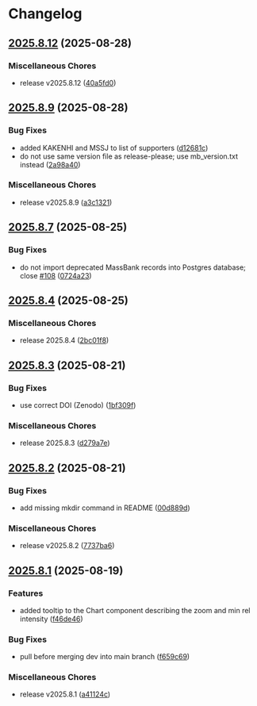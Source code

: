 # Changelog

## [2025.8.12](https://github.com/MassBank/MassBank3/compare/v2025.8.11...v2025.8.12) (2025-08-28)


### Miscellaneous Chores

* release v2025.8.12 ([40a5fd0](https://github.com/MassBank/MassBank3/commit/40a5fd087a84fa89cd620d405e071d6c52542a95))

## [2025.8.9](https://github.com/MassBank/MassBank3/compare/v2025.8.8...v2025.8.9) (2025-08-28)


### Bug Fixes

* added KAKENHI and MSSJ to list of supporters ([d12681c](https://github.com/MassBank/MassBank3/commit/d12681c58a5861af5cc372e4e0520e37abb3260a))
* do not use same version file as release-please; use mb_version.txt instead ([2a98a40](https://github.com/MassBank/MassBank3/commit/2a98a40b8d4defbcfb498d1dd6d4eae70fe11e3d))


### Miscellaneous Chores

* release v2025.8.9 ([a3c1321](https://github.com/MassBank/MassBank3/commit/a3c1321d096859f0bb5986f68a457646162a01ee))

## [2025.8.7](https://github.com/MassBank/MassBank3/compare/v2025.8.6...v2025.8.7) (2025-08-25)


### Bug Fixes

* do not import deprecated MassBank records into Postgres database; close [#108](https://github.com/MassBank/MassBank3/issues/108) ([0724a23](https://github.com/MassBank/MassBank3/commit/0724a23cb19f56513119c655fc5a9c95f30deb45))

## [2025.8.4](https://github.com/MassBank/MassBank3/compare/v2025.8.3...v2025.8.4) (2025-08-25)


### Miscellaneous Chores

* release 2025.8.4 ([2bc01f8](https://github.com/MassBank/MassBank3/commit/2bc01f884930cd5c45da0c29157951a891e2a9f3))

## [2025.8.3](https://github.com/MassBank/MassBank3/compare/v2025.8.2...v2025.8.3) (2025-08-21)


### Bug Fixes

* use correct DOI (Zenodo) ([1bf309f](https://github.com/MassBank/MassBank3/commit/1bf309f39808e5b3c84c11bdf35dd52a87439783))


### Miscellaneous Chores

* release 2025.8.3 ([d279a7e](https://github.com/MassBank/MassBank3/commit/d279a7e48c71e68da28f31247823bc9ee61dfa65))

## [2025.8.2](https://github.com/MassBank/MassBank3/compare/v2025.8.1...v2025.8.2) (2025-08-21)


### Bug Fixes

* add missing mkdir  command in README ([00d889d](https://github.com/MassBank/MassBank3/commit/00d889d31e448e24a8890e3d5635fd5844d04d56))


### Miscellaneous Chores

* release v2025.8.2 ([7737ba6](https://github.com/MassBank/MassBank3/commit/7737ba6d4070bece7ea33632c47049491fca09c7))

## [2025.8.1](https://github.com/MassBank/MassBank3/compare/v2025.8.0...v2025.8.1) (2025-08-19)


### Features

* added tooltip to the Chart component describing the zoom and min rel intensity ([f46de46](https://github.com/MassBank/MassBank3/commit/f46de46e318f2bb2305a4575c10177c507bd4973))


### Bug Fixes

* pull before merging dev into main branch ([f659c69](https://github.com/MassBank/MassBank3/commit/f659c696495df6b87a58c4b32dfd5ea194263048))


### Miscellaneous Chores

* release v2025.8.1 ([a41124c](https://github.com/MassBank/MassBank3/commit/a41124cfee5ece233803631243395b58aeb7f23d))
